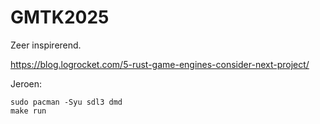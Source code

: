 # GMTK2025

Zeer inspirerend.

https://blog.logrocket.com/5-rust-game-engines-consider-next-project/

Jeroen:
```
sudo pacman -Syu sdl3 dmd
make run
```
